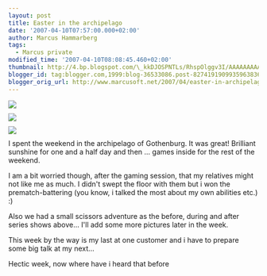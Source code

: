 ```yaml
---
layout: post
title: Easter in the archipelago
date: '2007-04-10T07:57:00.000+02:00'
author: Marcus Hammarberg
tags:
  - Marcus private
modified_time: '2007-04-10T08:08:45.460+02:00'
thumbnail: http://4.bp.blogspot.com/\_kkDJOSPNTLs/RhspOlggv3I/AAAAAAAAAHc/ufyf_Oxijyg/s72-c/IMG_7468.jpg
blogger_id: tag:blogger.com,1999:blog-36533086.post-8274191909935963836
blogger_orig_url: http://www.marcusoft.net/2007/04/easter-in-archipelago.html
---
```


<img
src="http://4.bp.blogspot.com/_kkDJOSPNTLs/RhspOlggv3I/AAAAAAAAAHc/ufyf_Oxijyg/s320/IMG_7468.jpg"
id="BLOGGER_PHOTO_ID_5051676737589526386"
style="DISPLAY: block; MARGIN: 0px auto 10px; CURSOR: hand; TEXT-ALIGN: center"
data-border="0" />
<img
src="http://3.bp.blogspot.com/_kkDJOSPNTLs/RhspRVggv4I/AAAAAAAAAHk/w66wuw1_vIw/s320/IMG_7470.jpg"
id="BLOGGER_PHOTO_ID_5051676784834166658"
style="DISPLAY: block; MARGIN: 0px auto 10px; CURSOR: hand; TEXT-ALIGN: center"
data-border="0" />[<img
src="http://3.bp.blogspot.com/_kkDJOSPNTLs/RhspVVggv5I/AAAAAAAAAHs/pZAfblILy8Q/s320/IMG_7473.jpg"
id="BLOGGER_PHOTO_ID_5051676853553643410"
style="DISPLAY: block; MARGIN: 0px auto 10px; CURSOR: hand; TEXT-ALIGN: center"
data-border="0" />](http://3.bp.blogspot.com/_kkDJOSPNTLs/RhspVVggv5I/AAAAAAAAAHs/pZAfblILy8Q/s1600-h/IMG_7473.jpg)I
spent the weekend in the archipelago of Gothenburg. It was great!
Brilliant sunshine for one and a half day and then ... games inside for
the rest of the weekend.

I am a bit worried though, after the gaming session, that my relatives
might not like me as much. I didn't swept the floor with them but i won
the prematch-battering (you know, i talked the most about my own
abilities etc.) :)

Also we had a small scissors adventure as the before, during and after
series shows above...
I'll add some more pictures later in the week.

This week by the way is my last at one customer and i have to prepare
some big talk at my next...

Hectic week, now where have i heard that before
